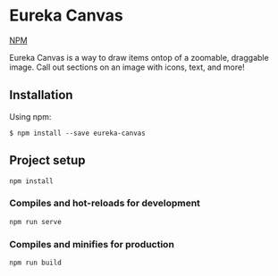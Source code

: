 # Eureka Canvas

[NPM](https://www.npmjs.com/package/eureka-canvas)

Eureka Canvas is a way to draw items ontop of a zoomable, draggable image. Call out sections on an image with icons, text, and more!

## Installation

Using npm:
```shell
$ npm install --save eureka-canvas
```

## Project setup
```
npm install
```

### Compiles and hot-reloads for development
```
npm run serve
```

### Compiles and minifies for production
```
npm run build
```